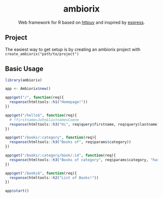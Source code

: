 <div align="center">

# ambiorix

<!-- badges: start -->
<!-- badges: end -->

Web framework for R based on [httpuv](https://github.com/rstudio/httpuv) and inspired by [express](https://github.com/expressjs/express).

</div>

## Project

The easiest way to get setup is by creating an ambiorix project with `create_ambiorix("path/to/project")`

## Basic Usage

``` r
library(ambiorix)

app <- Ambiorix$new()

app$get("/", function(req){
  response(htmltools::h1("Homepage!"))
})

app$get("/hello$", function(req){
  # ?firstname=John&lastname=Coene
  response(htmltools::h3("Hi", req$query$firstname, req$query$lastname))
})

app$get("/books/:category", function(req){
  response(htmltools::h3("Books of", req$params$category))
})

app$get("/books/:category/book/:id", function(req){
  response(htmltools::h3("Books of category", req$params$category, "has id", req$params$id))
})

app$get("/books$", function(req){
  response(htmltools::h2("List of Books!"))
})

app$start()
```



